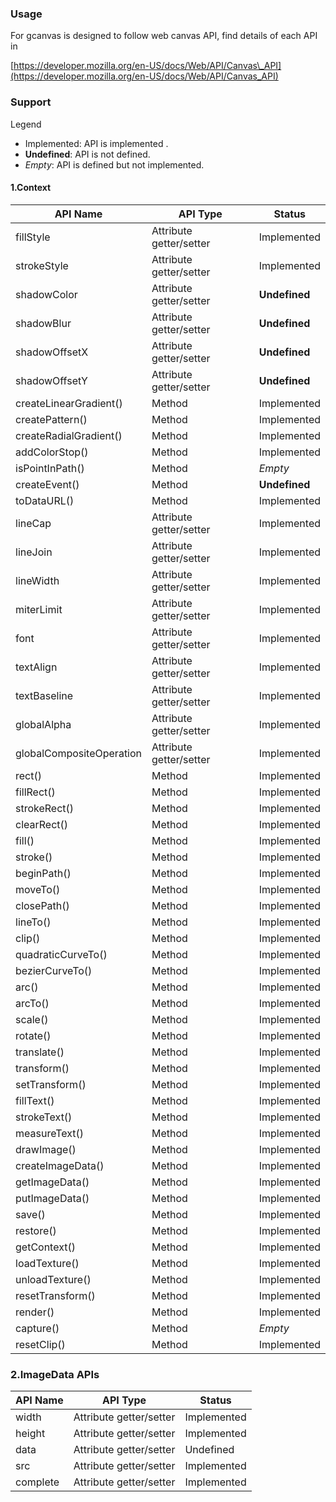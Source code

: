 ### Usage

For gcanvas is designed to follow web canvas API, find details of each API in

[https://developer.mozilla.org/en-US/docs/Web/API/Canvas\_API](https://developer.mozilla.org/en-US/docs/Web/API/Canvas_API)
###

### Support

Legend

* Implemented: API is implemented .
* **Undefined**: API is not defined.
* _Empty_: API is defined but not implemented.


#### 1.Context
| API Name                 | API Type                | Status        |
| ------------------------ | ----------------------- | ------------- |
| fillStyle                | Attribute getter/setter | Implemented   |
| strokeStyle              | Attribute getter/setter | Implemented   |
| shadowColor              | Attribute getter/setter | **Undefined** |
| shadowBlur               | Attribute getter/setter | **Undefined** |
| shadowOffsetX            | Attribute getter/setter | **Undefined** |
| shadowOffsetY            | Attribute getter/setter | **Undefined** |
| createLinearGradient()   | Method                  | Implemented   |
| createPattern()          | Method                  | Implemented   |
| createRadialGradient()   | Method                  | Implemented   |
| addColorStop()           | Method                  | Implemented   |
| isPointInPath()          | Method                  | *Empty*       |
| createEvent()            | Method                  | **Undefined** |
| toDataURL()              | Method                  | Implemented   |
| lineCap                  | Attribute getter/setter | Implemented   |
| lineJoin                 | Attribute getter/setter | Implemented   |
| lineWidth                | Attribute getter/setter | Implemented   |
| miterLimit               | Attribute getter/setter | Implemented   |
| font                     | Attribute getter/setter | Implemented   |
| textAlign                | Attribute getter/setter | Implemented   |
| textBaseline             | Attribute getter/setter | Implemented   |
| globalAlpha              | Attribute getter/setter | Implemented   |
| globalCompositeOperation | Attribute getter/setter | Implemented   |
| rect()                   | Method                  | Implemented   |
| fillRect()               | Method                  | Implemented   |
| strokeRect()             | Method                  | Implemented   |
| clearRect()              | Method                  | Implemented   |
| fill()                   | Method                  | Implemented   |
| stroke()                 | Method                  | Implemented   |
| beginPath()              | Method                  | Implemented   |
| moveTo()                 | Method                  | Implemented   |
| closePath()              | Method                  | Implemented   |
| lineTo()                 | Method                  | Implemented   |
| clip()                   | Method                  | Implemented   |
| quadraticCurveTo()       | Method                  | Implemented   |
| bezierCurveTo()          | Method                  | Implemented   |
| arc()                    | Method                  | Implemented   |
| arcTo()                  | Method                  | Implemented   |
| scale()                  | Method                  | Implemented   |
| rotate()                 | Method                  | Implemented   |
| translate()              | Method                  | Implemented   |
| transform()              | Method                  | Implemented   |
| setTransform()           | Method                  | Implemented   |
| fillText()               | Method                  | Implemented   |
| strokeText()             | Method                  | Implemented   |
| measureText()            | Method                  | Implemented   |
| drawImage()              | Method                  | Implemented   |
| createImageData()        | Method                  | Implemented   |
| getImageData()           | Method                  | Implemented   |
| putImageData()           | Method                  | Implemented   |
| save()                   | Method                  | Implemented   |
| restore()                | Method                  | Implemented   |
| getContext()             | Method                  | Implemented   |
| loadTexture()            | Method                  | Implemented   |
| unloadTexture()          | Method                  | Implemented   |
| resetTransform()         | Method                  | Implemented   |
| render()                 | Method                  | Implemented   |
| capture()                | Method                  | *Empty*       |
| resetClip()              | Method                  | Implemented   |


### 2.ImageData APIs

| API Name | API Type                | Status      |
| -------- | ----------------------- | ----------- |
| width    | Attribute getter/setter | Implemented |
| height   | Attribute getter/setter | Implemented |
| data     | Attribute getter/setter | Undefined   |
| src      | Attribute getter/setter | Implemented |
| complete | Attribute getter/setter | Implemented |
